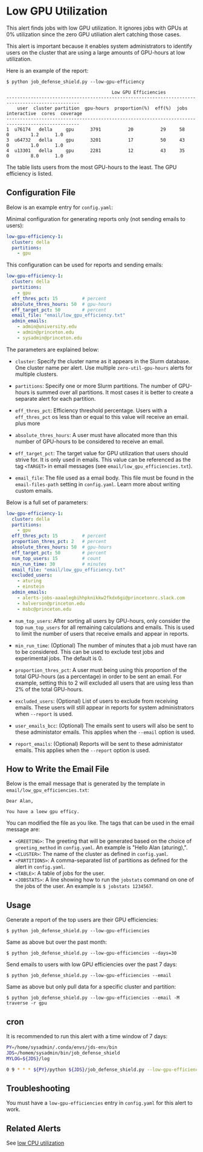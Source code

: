 # Low GPU Utilization

This alert finds jobs with low GPU utilization. It ignores jobs with GPUs at
0% utilization since the zero GPU utiliation alert catching those cases.

This alert is important because it enables system administrators to identify users on the cluster that are using a large amounts of GPU-hours at low utilization.

Here is an example of the report:

```
$ python job_defense_shield.py --low-gpu-efficiency

                                       Low GPU Efficiencies                                      
-------------------------------------------------------------------------------------------------
    user  cluster partition  gpu-hours  proportion(%)  eff(%)  jobs  interactive  cores  coverage
-------------------------------------------------------------------------------------------------
1  u76174   della     gpu      3791          20          29     58        0        1.2      1.0  
3  u64732   della     gpu      3201          17          50     43        0        1.0      1.0  
4  u13301   della     gpu      2281          12          43     35        0        8.0      1.0  
```


The table lists users from the most GPU-hours to the least. The GPU efficiency is
listed.

## Configuration File

Below is an example entry for `config.yaml`:

Minimal configuration for generating reports only (not sending emails to users):

```yaml
low-gpu-efficiency-1:
  cluster: della
  partitions:
    - gpu
```

This configuration can be used for reports and sending emails:


```yaml
low-gpu-efficiency-1:
  cluster: della
  partitions:
    - gpu
  eff_thres_pct: 15         # percent
  absolute_thres_hours: 50  # gpu-hours
  eff_target_pct: 50        # percent
  email_file: "email/low_gpu_efficiency.txt"
  admin_emails:
    - admin@university.edu
    - admin@princeton.edu
    - sysadmin@princeton.edu
```

The parameters are explained below:

- `cluster`: Specify the cluster name as it appears in the Slurm database. One cluster name
per alert. Use multiple `zero-util-gpu-hours` alerts for multiple clusters.

- `partitions`: Specify one or more Slurm partitions. The number of GPU-hours is summed over all partitions. It most cases it is better to create a separate alert for each partition.

- `eff_thres_pct`: Efficiency threshold percentage. Users with a `eff_thres_pct` os less than or equal to this value will receive an email. plus more

- `absolute_thres_hours`: A user must have allocated more than this number of GPU-hours to be considered to receive an email.

- `eff_target_pct`: The target value for GPU utilization that users should strive for. It is only used in emails. This value can be referenced as the tag `<TARGET>` in email messages (see `email/low_gpu_efficiencies.txt`).

- `email_file`: The file used as a email body. This file must be found in the `email-files-path` setting in `config.yaml`. Learn more about writing custom emails.

Below is a full set of parameters:

```yaml
low-gpu-efficiency-1:
  cluster: della
  partitions:
    - gpu
  eff_thres_pct: 15         # percent
  proportion_thres_pct: 2   # percent
  absolute_thres_hours: 50  # gpu-hours
  eff_target_pct: 50        # percent
  num_top_users: 15         # count
  min_run_time: 30          # minutes
  email_file: "email/low_gpu_efficiency.txt"
  excluded_users:
    - aturing
    - einstein
  admin_emails:
    - alerts-jobs-aaaalegbihhpknikkw2fkdx6gi@princetonrc.slack.com
    - halverson@princeton.edu
    - msbc@princeton.edu
```

- `num_top_users`: After sorting all users by GPU-hours, only consider the top `num_top_users` for all remaining calculations and emails. This is used to limit the number of users that receive emails and appear in reports.

- `min_run_time`: (Optional) The number of minutes that a job must have ran to be considered. This can be used to exclude test jobs and experimental jobs. The default is 0.

- `proportion_thres_pct`: A user must being using this proportion of the total GPU-hours (as a percentage) in order to be sent an email. For example, setting this to 2 will excluded all users that are using less than 2% of the total GPU-hours.

- `excluded_users`: (Optional) List of users to exclude from receiving emails. These users will still appear
in reports for system administrators when `--report` is used.

- `user_emails_bcc`: (Optional) The emails sent to users will also be sent to these administator emails. This applies
when the `--email` option is used.

- `report_emails`: (Optional) Reports will be sent to these administator emails. This applies
when the `--report` option is used.

## How to Write the Email File

Below is the email message that is generated by the template in `email/low_gpu_efficiencies.txt`:

```
Dear Alan,

You have a loew gpu efficy.
```

You can modified the file as you like. The tags that can be used in the email message are:

- `<GREETING>`: The greeting that will be generated based on the choice of `greeting_method` in `config.yaml`. An example is "Hello Alan (aturing),".
- `<CLUSTER>`: The name of the cluster as defined in `config.yaml`.
- `<PARTITIONS>`: A comma-separated list of partitions as defined for the alert in `config.yaml`.
- `<TABLE>`: A table of jobs for the user.
- `<JOBSTATS>`: A line showing how to run the `jobstats` command on one of the jobs of the user. An example is `$ jobstats 1234567`.

## Usage

Generate a report of the top users are their GPU efficiencies:

```
$ python job_defense_shield.py --low-gpu-efficiencies
```

Same as above but over the past month:

```
$ python job_defense_shield.py --low-gpu-efficiencies --days=30
```

Send emails to users with low GPU efficiencies over the past 7 days:

```
$ python job_defense_shield.py --low-gpu-efficiencies --email
```

Same as above but only pull data for a specific cluster and partition:

```
$ python job_defense_shield.py --low-gpu-efficiencies --email -M traverse -r gpu
```


## cron

It is recommended to run this alert with a time window of 7 days:

```bash
PY=/home/sysadmin/.conda/envs/jds-env/bin
JDS=/homem/sysadmin/bin/job_defense_shield
MYLOG=${JDS}/log

0 9 * * * ${PY}/python ${JDS}/job_defense_shield.py --low-gpu-efficiencices --email > ${MYLOG}/low_gpu_efficiencies.log 2>&1
```

## Troubleshooting

You must have a `low-gpu-efficiencies` entry in `config.yaml` for this alert to work.

## Related Alerts

See [low CPU utilization](low_cpu_util.md)
